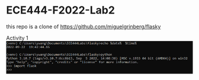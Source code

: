 # ECE444-F2022-Lab2

this repo is a clone of https://github.com/miguelgrinberg/flasky 

Activity 1\
![](images/Activity1.png)